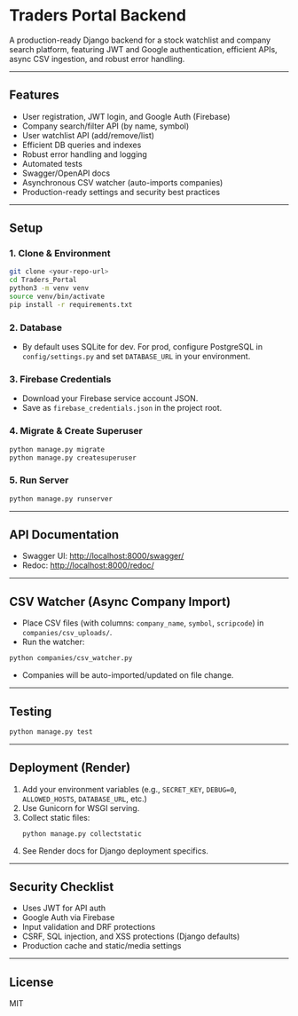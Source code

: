 # Traders Portal Backend

A production-ready Django backend for a stock watchlist and company search platform, featuring JWT and Google authentication, efficient APIs, async CSV ingestion, and robust error handling.

---

## Features
- User registration, JWT login, and Google Auth (Firebase)
- Company search/filter API (by name, symbol)
- User watchlist API (add/remove/list)
- Efficient DB queries and indexes
- Robust error handling and logging
- Automated tests
- Swagger/OpenAPI docs
- Asynchronous CSV watcher (auto-imports companies)
- Production-ready settings and security best practices

---

## Setup

### 1. Clone & Environment
```bash
git clone <your-repo-url>
cd Traders_Portal
python3 -m venv venv
source venv/bin/activate
pip install -r requirements.txt
```

### 2. Database
- By default uses SQLite for dev. For prod, configure PostgreSQL in `config/settings.py` and set `DATABASE_URL` in your environment.

### 3. Firebase Credentials
- Download your Firebase service account JSON.
- Save as `firebase_credentials.json` in the project root.

### 4. Migrate & Create Superuser
```bash
python manage.py migrate
python manage.py createsuperuser
```

### 5. Run Server
```bash
python manage.py runserver
```

---

## API Documentation
- Swagger UI: [http://localhost:8000/swagger/](http://localhost:8000/swagger/)
- Redoc: [http://localhost:8000/redoc/](http://localhost:8000/redoc/)

---

## CSV Watcher (Async Company Import)
- Place CSV files (with columns: `company_name`, `symbol`, `scripcode`) in `companies/csv_uploads/`.
- Run the watcher:
```bash
python companies/csv_watcher.py
```
- Companies will be auto-imported/updated on file change.

---

## Testing
```bash
python manage.py test
```

---

## Deployment (Render)
1. Add your environment variables (e.g., `SECRET_KEY`, `DEBUG=0`, `ALLOWED_HOSTS`, `DATABASE_URL`, etc.)
2. Use Gunicorn for WSGI serving.
3. Collect static files:
   ```bash
   python manage.py collectstatic
   ```
4. See Render docs for Django deployment specifics.

---

## Security Checklist
- Uses JWT for API auth
- Google Auth via Firebase
- Input validation and DRF protections
- CSRF, SQL injection, and XSS protections (Django defaults)
- Production cache and static/media settings

---

## License
MIT 